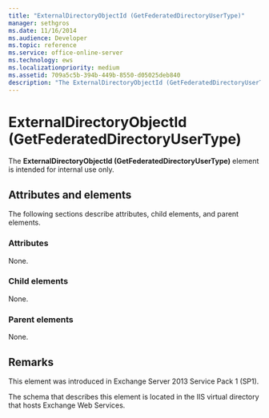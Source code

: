 ```yaml
---
title: "ExternalDirectoryObjectId (GetFederatedDirectoryUserType)"
manager: sethgros
ms.date: 11/16/2014
ms.audience: Developer
ms.topic: reference
ms.service: office-online-server
ms.technology: ews
ms.localizationpriority: medium
ms.assetid: 709a5c5b-394b-449b-8550-d05025deb840
description: "The ExternalDirectoryObjectId (GetFederatedDirectoryUserType) element is intended for internal use only."
---
```


# ExternalDirectoryObjectId (GetFederatedDirectoryUserType)

The **ExternalDirectoryObjectId (GetFederatedDirectoryUserType)** element is intended for internal use only. 

## Attributes and elements

The following sections describe attributes, child elements, and parent elements.
  
### Attributes

None.
  
### Child elements

None.
  
### Parent elements

None.
  
## Remarks

This element was introduced in Exchange Server 2013 Service Pack 1 (SP1).
  
The schema that describes this element is located in the IIS virtual directory that hosts Exchange Web Services.
  

